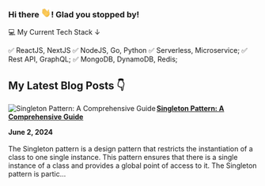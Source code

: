 ### Hi there <img src="https://github.com/ABSphreak/ABSphreak/blob/master/gifs/Hi.gif" width="20px" height="20px">! Glad you stopped by!

💻 My Current Tech Stack ↓

✅  ReactJS, NextJS
✅  NodeJS, Go, Python
✅  Serverless, Microservice;
✅  Rest API, GraphQL;
✅  MongoDB, DynamoDB, Redis;

## My Latest Blog Posts 👇

<!-- HASHNODE_BLOG:START -->
<p align="left"><a href="https://vortexx.hashnode.dev/singleton-pattern-a-comprehensive-guide" title="Singleton Pattern: A Comprehensive Guide"><img src="https://cdn.hashnode.com/res/hashnode/image/upload/v1717323103866/dd7bdef5-63bf-452c-8302-93852fcbc57d.png" alt="Singleton Pattern: A Comprehensive Guide" width="300px" align="left" /></a><a href="https://vortexx.hashnode.dev/singleton-pattern-a-comprehensive-guide" title="Singleton Pattern: A Comprehensive Guide"><strong>Singleton Pattern: A Comprehensive Guide</strong></a><div><strong>June 2, 2024</strong></div><br/>The Singleton pattern is a design pattern that restricts the instantiation of a class to one single instance. This pattern ensures that there is a single instance of a class and provides a global point of access to it. The Singleton pattern is partic...</p><br/><br/>

<!-- HASHNODE_BLOG:END -->

